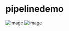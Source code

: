 # pipelinedemo
![image](https://user-images.githubusercontent.com/78959166/221517095-0119ed83-1560-45b9-9824-aec10f2a851a.png)
![image](https://user-images.githubusercontent.com/78959166/221517271-06ccfadd-5f58-4a8f-977f-14a69102b780.png)
